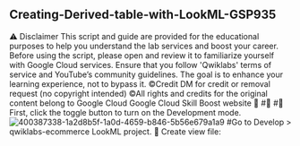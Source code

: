 ## Creating-Derived-table-with-LookML-GSP935
⚠️ Disclaimer
This script and guide are provided for the educational purposes to help you understand the lab services and boost your career. Before using the script, please open and review it to familiarize yourself with Google Cloud services. Ensure that you follow 'Qwiklabs' terms of service and YouTube’s community guidelines. The goal is to enhance your learning experience, not to bypass it.
©Credit
DM for credit or removal request (no copyright intended) ©All rights and credits for the original content belong to Google Cloud Google Cloud Skill Boost website 🙏
#🙏
#🚨 First, click the toggle button to turn on the Development mode.
![400387338-1a2d8b5f-1a0d-4659-b846-5b56e679a1a9](https://github.com/user-attachments/assets/46a461f2-b77b-4017-beb2-55345d19cb02)
#Go to Develop > qwiklabs-ecommerce LookML project.
🚨 Create view file:
